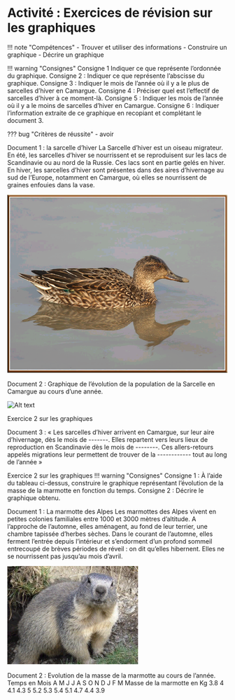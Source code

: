 # Activité : Exercices de révision sur les graphiques

!!! note "Compétences"
    - Trouver et utiliser des informations
    - Construire un graphique
    - Décrire un graphique

!!! warning "Consignes"
    Consigne 1 Indiquer ce que représente l’ordonnée du graphique.
    Consigne 2 : Indiquer ce que représente l’abscisse du graphique.
    Consigne 3 : Indiquer le mois de l’année où il y a le plus de sarcelles d’hiver en Camargue.
    Consigne 4 : Préciser quel est l’effectif de sarcelles d’hiver à ce moment-là.
    Consigne 5 : Indiquer les mois de l’année où il y a le moins de sarcelles d’hiver en Camargue.
    Consigne 6 : Indiquer l’information extraite de ce graphique en recopiant et complétant le document 3.
   
??? bug "Critères de réussite"
    - avoir 

Document 1 : la sarcelle d’hiver
La Sarcelle d’hiver est un oiseau migrateur.
En été, les sarcelles d’hiver se nourrissent et se reproduisent sur les lacs de Scandinavie ou au nord de la Russie. Ces lacs sont en partie gelés en hiver.
En hiver, les sarcelles d’hiver sont présentes dans des aires d’hivernage au sud de l’Europe, notamment en Camargue, où elles se nourrissent de graines enfouies dans la vase.

![Alt text](Pictures/photoCanard.png)

Document 2 : Graphique de l’évolution de la population de la Sarcelle en Camargue au cours d’une année.

![Alt text](image-9.png)

Exercice 2 sur les graphiques

Document 3 :
« Les sarcelles d’hiver arrivent en Camargue, sur leur aire d’hivernage, dès le mois de -------. Elles repartent vers leurs lieux de reproduction en Scandinavie dès le mois de --------. Ces allers-retours appelés migrations leur permettent de trouver de la ------------ tout au long de l’année »



Exercice 2 sur les graphiques
!!! warning "Consignes"
    Consigne 1 : À l’aide du tableau ci-dessus, construire le graphique représentant l’évolution de la masse de la marmotte en fonction du temps.
    Consigne 2 : Décrire le graphique obtenu.

Document 1 : La marmotte des Alpes
Les marmottes des Alpes vivent en petites colonies familiales entre 1000 et 3000 mètres d’altitude. A l’approche de l’automne, elles aménagent, au fond de leur terrier, une chambre tapissée d’herbes sèches. Dans le courant de l’automne, elles ferment l’entrée depuis l’intérieur et s’endorment d’un profond sommeil entrecoupé de brèves périodes de réveil : on dit qu’elles hibernent. Elles ne se nourrissent pas jusqu’au mois d’avril.

![Alt text](pictures/photoMarmotte.png)

Document 2 : Evolution de la masse de la marmotte au cours de l’année.
Temps en Mois
A
M
J
J
A
S
O
N
D
J
F
M
Masse de la marmotte en Kg
3.8
4
4.1
4.3
5
5.2
5.3
5.4
5.1
4.7
4.4
3.9



